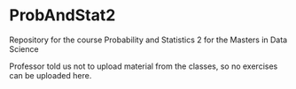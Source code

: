 # ProbAndStat2
Repository for the course Probability and Statistics 2 for the Masters in Data Science


Professor told us not to upload material from the classes, so no exercises can be uploaded here.